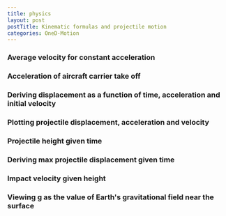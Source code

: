 ```yaml
---
title: physics
layout: post
postTitle: Kinematic formulas and projectile motion 
categories: OneD-Motion
---
```


### Average velocity for constant acceleration

### Acceleration of aircraft carrier take off

### Deriving displacement as a function of time, acceleration and initial velocity

### Plotting projectile displacement, acceleration and velocity

### Projectile height given time

### Deriving max projectile displacement given time

### Impact velocity given height

### Viewing g as the value of Earth's gravitational field near the surface 


<script type="text/javascript" src="http://cdn.mathjax.org/mathjax/latest/MathJax.js?config=TeX-AMS-MML_HTMLorMML"></script>
<script src="http://d3js.org/d3.v3.min.js" charset="utf-8"></script>
<script>
  
  var pi = Math.PI;
  var height = 400;
  var width = 400;


</script>
